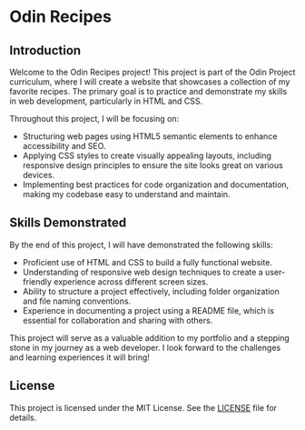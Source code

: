 # Odin Recipes

## Introduction

Welcome to the Odin Recipes project! This project is part of the Odin Project curriculum, where I will create a website that showcases a collection of my favorite recipes. The primary goal is to practice and demonstrate my skills in web development, particularly in HTML and CSS.

Throughout this project, I will be focusing on:

- Structuring web pages using HTML5 semantic elements to enhance accessibility and SEO.
- Applying CSS styles to create visually appealing layouts, including responsive design principles to ensure the site looks great on various devices.
- Implementing best practices for code organization and documentation, making my codebase easy to understand and maintain.

## Skills Demonstrated

By the end of this project, I will have demonstrated the following skills:

- Proficient use of HTML and CSS to build a fully functional website.
- Understanding of responsive web design techniques to create a user-friendly experience across different screen sizes.
- Ability to structure a project effectively, including folder organization and file naming conventions.
- Experience in documenting a project using a README file, which is essential for collaboration and sharing with others.

This project will serve as a valuable addition to my portfolio and a stepping stone in my journey as a web developer. I look forward to the challenges and learning experiences it will bring!

## License

This project is licensed under the MIT License. See the [LICENSE](LICENSE) file for details.
